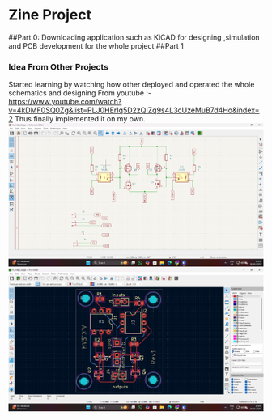 ﻿# Zine Project
##Part 0:
Downloading application such as KiCAD for designing ,simulation and PCB development for the whole project
##Part 1
### Idea From Other Projects
Started learning by watching how other deployed and operated the whole schematics and designing
From youtube :- https://www.youtube.com/watch?v=4kDMF0SQ0Zg&list=PLJ0HErIq5D2zQIZq9s4L3cUzeMuB7d4Ho&index=2
Thus finally implemented it on my own.
![Schematics](https://github.com/Aakash4096/AnalogMotorTorqueControl/raw/main/assets/H_bridge_schematics.png)
![Template_PCB](https://github.com/Aakash4096/AnalogMotorTorqueControl/raw/main/assets/template_pcb.png)

